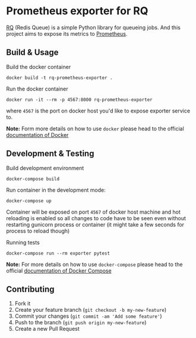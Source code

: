 # Prometheus exporter for RQ

[RQ](http://python-rq.org/) (Redis Queue) is a simple Python library for queueing jobs. And this project aims to expose its metrics to [Prometheus](https://prometheus.io/).

## Build & Usage

Build the docker container
```
docker build -t rq-prometheus-exporter .
```

Run the docker container
```
docker run -it --rm -p 4567:8000 rq-prometheus-exporter
```
where `4567` is the port on docker host you'd like to expose exporter service to.

**Note:** Form more details on how to use `docker` please head to the official [documentation of Docker](https://docs.docker.com/)

## Development & Testing

Build development environment
```
docker-compose build
```
Run container in the development mode:
```
docker-compose up
```
Container will be exposed on port `4567` of docker host machine and hot reloading is enabled so all changes to code have to be seen even without restarting gunicorn process or container (it might take a few seconds for process to reload though)

Running tests
```
docker-compose run --rm exporter pytest
```

**Note:** For more details on how to use `docker-compose` please head to the official [documentation of Docker Compose](https://docs.docker.com/compose/)

## Contributing

1. Fork it
2. Create your feature branch (`git checkout -b my-new-feature`)
3. Commit your changes (`git commit -am 'Add some feature'`)
4. Push to the branch (`git push origin my-new-feature`)
5. Create a new Pull Request
